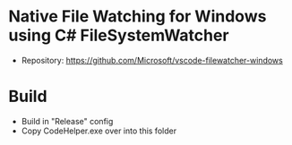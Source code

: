 # Native File Watching for Windows using C# FileSystemWatcher

- Repository: https://github.com/Microsoft/vscode-filewatcher-windows

# Build

- Build in "Release" config
- Copy CodeHelper.exe over into this folder